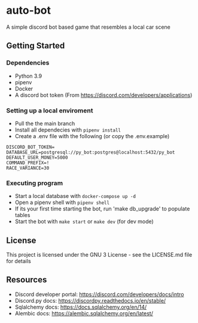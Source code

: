 # auto-bot

A simple discord bot based game that resembles a local car scene

## Getting Started

### Dependencies

* Python 3.9
* pipenv
* Docker
* A discord bot token (From https://discord.com/developers/applications)

### Setting up a local enviroment

* Pull the the main branch
* Install all dependecies with `pipenv install`
* Create a .env file with the following (or copy the .env.example)
```
DISCORD_BOT_TOKEN=
DATABASE_URL=postgresql://py_bot:postgres@localhost:5432/py_bot
DEFAULT_USER_MONEY=5000
COMMAND_PREFIX=!
RACE_VARIANCE=30
```

### Executing program

* Start a local database with `docker-compose up -d`
* Open a pipenv shell with `pipenv shell`
* If its your first time starting the bot, run 'make db_upgrade' to populate tables
* Start the bot with `make start` or `make dev` (for dev mode)

## License

This project is licensed under the GNU 3 License - see the LICENSE.md file for details

## Resources

* Discord developer portal: https://discord.com/developers/docs/intro
* Discord.py docs: https://discordpy.readthedocs.io/en/stable/
* Sqlalchemy docs: https://docs.sqlalchemy.org/en/14/
* Alembic docs: https://alembic.sqlalchemy.org/en/latest/
